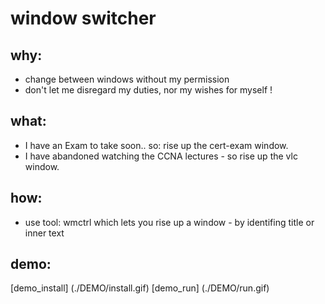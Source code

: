 window switcher
=====

why:
---
- change between windows without my permission
- don't let me disregard my duties, nor my wishes for myself !


what:
----
- I have an Exam to take soon.. so: rise up the cert-exam window.
- I have abandoned watching the CCNA lectures - so rise up the vlc window.

how:
---
- use tool: wmctrl which lets you rise up a window - by identifing title or
  inner text

demo:
---
[demo_install] (./DEMO/install.gif)
[demo_run] (./DEMO/run.gif)
